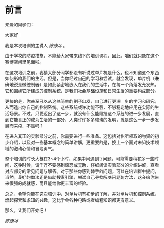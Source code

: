 # 前言

亲爱的同学们：

大家好！

我是本次培训的主讲人 _陈康冰_ 。

由于学校的防疫措施，不能给大家带来线下的培训课程，因此，咱们就只能在这个赛博空间里见面啦。

在这次培训之前，我猜大部分同学都没有听说过单片机是什么，也不知道这个东西如何影响我们的生活。但是，当你经过自己的学习和尝试，就会发现，单片机（~~准确地说是微控制器~~）是如此紧密地嵌入在我们的生活中，在每一个角落发光发热。它和围绕它所建成的控制系统，是我们社会基础设施和日常生活的重要构成部分。

更棒的是，你甚至可以从这些简单的例子出发，自己进行更深一步的学习和研究，从而造出你自己的控制系统。这些系统或许功能不强，不够稳定地应用在实际的生活场景。不过，只要迈出了这一步，就没有什么能阻挡这个系统的进一步发展，直到它能真正的成为生活的一部分，人类许许多多璀璨的发明，就是这么一步一步发展而来的，不是吗？

在进入真正的实验部分之前，你需要进行一些准备。这包括对你所领取的物资的初步介绍，以及对一些基本概念的简单讲解，更重要的是，换上一个面对未知技术领域的激动心情和冒险勇气。

整个培训的时长大概在3\~4个小时，如果中间遇到了问题，可能需要稍花多一些时间，这种时候，请千万不要感到惊恐或无助，仔细阅读实验部分的介绍讲解，查看对应部分的常见问题与解答。对于那些你感到棘手的问题，可以在培训群中提问，当然，最好的做法还是借助搜索引擎，尝试自己寻找解决问题的方法，这会给你带来很强的成就感，而且能给你更丰富的经验。

总之，希望你能在这次培训中，对单片机有初步的了解，并对单片机和控制系统，燃起探索和求知的兴趣，这比学会各种电路或者编程知识都更有意义。

那么，让我们开始吧！

_陈康冰_
